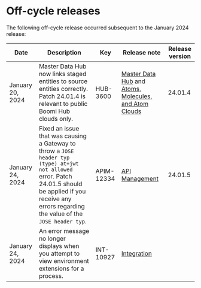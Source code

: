 # Off-cycle releases

<head>
  <meta name="guidename" content="Release Notes"/>
  <meta name="context" content="GUID-3964d714-99e0-4590-acaa-bbcb8df041b1"/>
</head>

The following off-cycle release occurred subsequent to the January 2024 release:

| Date | Description | Key | Release note | Release version |
| --- | --- | --- | --- | --- |
| January 20, 2024 |Master Data Hub now links staged entities to source entities correctly. Patch 24.01.4 is relevant to public Boomi Hub clouds only.| HUB-3600 |[Master Data Hub](/docs/Atomsphere/Release%20Notes/Jan2024/Jan2024_Hub.md) and [Atoms, Molecules, and Atom Clouds](/docs/Atomsphere/Release%20Notes/Jan2024/Jan2024_Atoms_Molecules_Clouds.md)  |24.01.4 |
| January 24, 2024 | Fixed an issue that was causing a Gateway to throw a ``JOSE header typ (type) at+jwt not allowed`` error. Patch 24.01.5 should be applied if you receive any errors regarding the value of the ``JOSE header typ``. |APIM-12334| [API Management](/docs/Atomsphere/Release%20Notes/Jan2024/Jan2024_API_Management.md)| 24.01.5|
| January 24, 2024 | An error message no longer displays when you attempt to view environment extensions for a process. |INT-10927 | [Integration](./Jan2024_Integration.md) | |